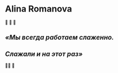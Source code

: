 # Alina Romanova
:vulcan_salute: :vulcan_salute: :vulcan_salute: 
##    *«Мы всегда работаем слаженно.*
##           *Слажали и на этот раз»*
:vulcan_salute::vulcan_salute: :vulcan_salute:
